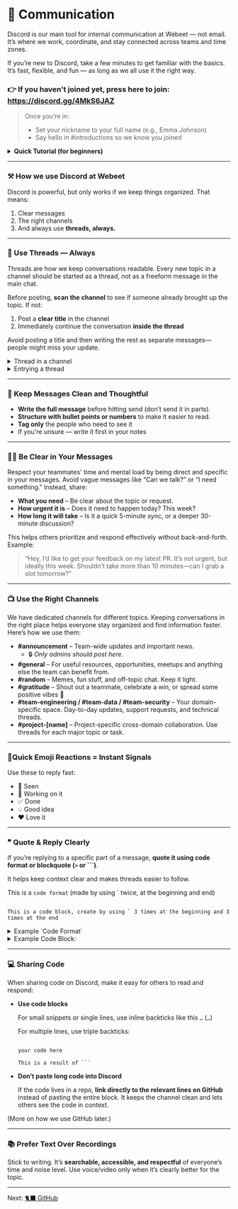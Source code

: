 # 👾 Communication

Discord is our main tool for internal communication at Webeet — not email. It’s where we work, coordinate, and stay connected across teams and time zones.

If you’re new to Discord, take a few minutes to get familiar with the basics. It’s fast, flexible, and fun — as long as we all use it the right way.

### 👉 If you haven't joined yet, press here to join: https://discord.gg/4MkS6JAZ

> Once you’re in:
> 
> - Set your nickname to your full name (e.g., Emma Johnson)
> - Say hello in #introductions so we know you joined


<details>
  <summary><strong>Quick Tutorial (for beginners)</strong></summary>
  
  [How to Use Discord - 2024 Update](https://www.youtube.com/watch?v=z5c6Bc-S0TI&t=744s&ab_channel=Howfinity)
  
</details>
    

---

### **⚒️ How we use Discord at Webeet**

Discord is powerful, but only works if we keep things organized. That means: 

1. Clear messages
2. The right channels
3. And always use **threads, always.**

---

### **🧵 Use Threads — Always**

Threads are how we keep conversations readable. Every new topic in a channel should be started as a thread, not as a freeform message in the main chat.

Before posting, **scan the channel** to see if someone already brought up the topic. If not:

1. Post a **clear title** in the channel
2. Immediately continue the conversation **inside the thread**

Avoid posting a title and then writing the rest as separate messages—people might miss your update.

<details>
  <summary>Thread in a channel</summary>

  You can see that Mayer created a thread, and then all message (all related communication) is contained within the thread, making it easier to track updates.

  When Pressing on a thread, you can see all the relevant communication (the example below).
  
  <img width="783" alt="threads" src="https://github.com/user-attachments/assets/048fb799-e230-4ac6-a6f7-e333e1913a68" />

</details>

<details>
  <Summary>Entrying a thread</Summary>

  You can see the title of the thread ("Populating the backlog"), and inside all the relevant communication (below the title).
  
  <img width="730" alt="poplating the thread" src="https://github.com/user-attachments/assets/09520f5c-8f7d-4a35-82a9-2684d43ea2f4" />
  
</details>

---

### **🧹 Keep Messages Clean and Thoughtful**

- **Write the full message** before hitting send (don’t send it in parts).
- **Structure with bullet points or numbers** to make it easier to read.
- **Tag only** the people who need to see it
- If you're unsure — write it first in your notes

---

### **🧘‍♂️ Be Clear in Your Messages**

Respect your teammates' time and mental load by being direct and specific in your messages. Avoid vague messages like “Can we talk?” or “I need something.” Instead, share:

- **What you need** – Be clear about the topic or request.
- **How urgent it is** – Does it need to happen today? This week?
- **How long it will take** – Is it a quick 5-minute sync, or a deeper 30-minute discussion?

This helps others prioritize and respond effectively without back-and-forth. Example:

> “Hey, I’d like to get your feedback on my latest PR. It’s not urgent, but ideally this week. Shouldn’t take more than 10 minutes—can I grab a slot tomorrow?”
> 

---

### **📺 Use the Right Channels**

We have dedicated channels for different topics. Keeping conversations in the right place helps everyone stay organized and find information faster. Here’s how we use them:

- **#announcement** – Team-wide updates and important news.
    - 🔒 *Only admins should post here.*
- **#general** – For useful resources, opportunities, meetups and anything else the team can benefit from.
- **#random** – Memes, fun stuff, and off-topic chat. Keep it light.
- **#gratitude** – Shout out a teammate, celebrate a win, or spread some positive vibes 💜
- **#team-engineering / #team-data / #team-security** – Your domain-specific space. Day-to-day updates, support requests, and technical threads.
- **#project-[name]** – Project-specific cross-domain collaboration. Use threads for each major topic or task.

---

### **🚦Quick Emoji Reactions = Instant Signals**

Use these to reply fast:

- 👀 Seen
- 🔧 Working on it
- ✅ Done
- 💡 Good idea
- ❤️ Love it

---

### **❞ Quote & Reply Clearly**

If you’re replying to a specific part of a message, **quote it using code format or blockquote (`>` or ```)**. 

It helps keep context clear and makes threads easier to follow.

This is a `code format` (made by using ` twice, at the beginning and end)

```

This is a code block, create by using ` 3 times at the beginning and 3 times at the end

```


<details>
  <summary>Example `Code Format`</summary>
    <img width="860" alt="image (9)" src="https://github.com/user-attachments/assets/00b2b3ec-74a8-49ce-8343-27187840d642" />

</details>
    
<details>
  <summary>Example Code Block:</summary>
  
  <img width="725" alt="image (10)" src="https://github.com/user-attachments/assets/61f4cb20-ae9a-453b-bc21-0bb77f3aabf3" />

</details>    

---

### **💻 Sharing Code**

When sharing code on Discord, make it easy for others to read and respond:

- **Use code blocks**
    
    For small snippets or single lines, use inline backticks like this ` … ` (`…`)
    
    For multiple lines, use triple backticks:
    
    ```
    
    your code here
    
    ```
    
    ```
    This is a result of ```
    ```
    
- **Don’t paste long code into Discord**
    
    If the code lives in a repo, **link directly to the relevant lines on GitHub** instead of pasting the entire block. It keeps the channel clean and lets others see the code in context.
    

(More on how we use GitHub later.)

---

### **📚 Prefer Text Over Recordings**

Stick to writing. It’s **searchable, accessible, and respectful** of everyone’s time and noise level. Use voice/video only when it’s clearly better for the topic.

---
Next: [🐈‍⬛ GitHub](https://github.com/webeet-io/_onboarding/blob/main/Day%201/8-%20%F0%9F%90%88%E2%80%8D%E2%AC%9B%20GitHub.md)
